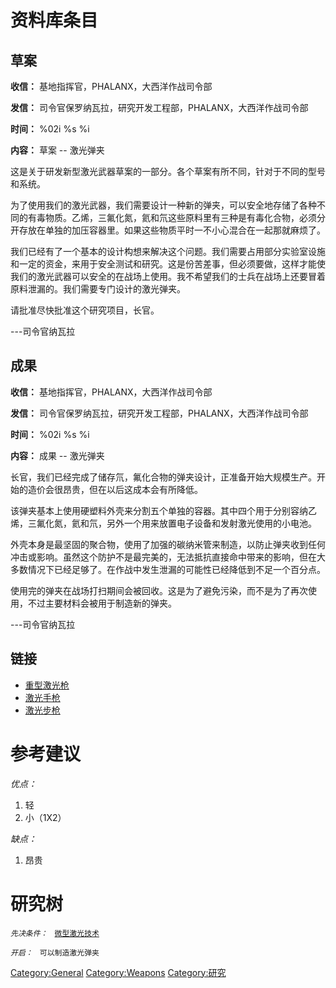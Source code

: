 # 资料库条目

## 草案

**收信：** 基地指挥官，PHALANX，大西洋作战司令部

**发信：** 司令官保罗纳瓦拉，研究开发工程部，PHALANX，大西洋作战司令部

**时间：** %02i %s %i

**内容：** 草案 -- 激光弹夹

这是关于研发新型激光武器草案的一部分。各个草案有所不同，针对于不同的型号和系统。

为了使用我们的激光武器，我们需要设计一种新的弹夹，可以安全地存储了各种不同的有毒物质。乙烯，三氟化氮，氦和氘这些原料里有三种是有毒化合物，必须分开存放在单独的加压容器里。如果这些物质平时一不小心混合在一起那就麻烦了。

我们已经有了一个基本的设计构想来解决这个问题。我们需要占用部分实验室设施和一定的资金，来用于安全测试和研究。这是份苦差事，但必须要做，这样才能使我们的激光武器可以安全的在战场上使用。我不希望我们的士兵在战场上还要冒着原料泄漏的。我们需要专门设计的激光弹夹。

请批准尽快批准这个研究项目，长官。

---司令官纳瓦拉

## 成果

**收信：** 基地指挥官，PHALANX，大西洋作战司令部

**发信：** 司令官保罗纳瓦拉，研究开发工程部，PHALANX，大西洋作战司令部

**时间：** %02i %s %i

**内容：** 成果 -- 激光弹夹

长官，我们已经完成了储存氘，氟化合物的弹夹设计，正准备开始大规模生产。开始的造价会很昂贵，但在以后这成本会有所降低。

该弹夹基本上使用硬塑料外壳来分割五个单独的容器。其中四个用于分别容纳乙烯，三氟化氮，氦和氘，另外一个用来放置电子设备和发射激光使用的小电池。

外壳本身是最坚固的聚合物，使用了加强的碳纳米管来制造，以防止弹夹收到任何冲击或影响。虽然这个防护不是最完美的，无法抵抗直接命中带来的影响，但在大多数情况下已经足够了。在作战中发生泄漏的可能性已经降低到不足一个百分点。

使用完的弹夹在战场打扫期间会被回收。这是为了避免污染，而不是为了再次使用，不过主要材料会被用于制造新的弹夹。

---司令官纳瓦拉

## 链接

- [重型激光枪](装备/重型激光枪 "wikilink")
- [激光手枪](装备/激光手枪 "wikilink")
- [激光步枪](装备/激光步枪 "wikilink")

# 参考建议

*优点：*

1.  轻
2.  小（1X2）

*缺点：*

1.  昂贵

# 研究树

*`先决条件：`*
` `[`微型激光技术`](研究/微型激光技术 "wikilink")

*`开启：`*
` 可以制造激光弹夹`

[Category:General](Category:General "wikilink")
[Category:Weapons](Category:Weapons "wikilink")
[Category:研究](Category:研究 "wikilink")